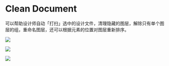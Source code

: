 # Clean Document

可以帮助设计师自动「打扫」选中的设计文件，清理隐藏的图层，解除只有单个图层的组，重命名图层，还可以根据元素的位置对图层重新排序。

![](https://upload-images.jianshu.io/upload_images/2989487-7aab8203210715f6.gif?imageMogr2/auto-orient/strip|https://qhdtc.oss-cn-chengdu.aliyuncs.com/obsidian/webp)

![](https://qhdtc.oss-cn-chengdu.aliyuncs.com/obsidian/image_R-voAypLps.png)

![](https://qhdtc.oss-cn-chengdu.aliyuncs.com/obsidian/image_dWfYT1B1bE.png)
